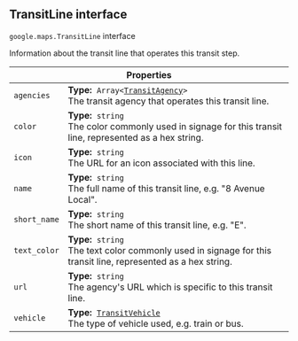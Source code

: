 <h2 id="TransitLine"> TransitLine interface </h2><p>
<code><span itemprop="path">google.maps</span>.<span itemprop="name">TransitLine</span></code>
interface
</p><p>Information about the transit line that operates this transit step.</p><div class="devsite-table-wrapper"><table class="properties responsive" summary="interface TransitLine - Properties">
<thead>
<tr><th colspan="2">Properties</th>
</tr></thead>
<tbody>
<tr id="TransitLine.agencies">
<td><code><span>agencies</span></code></td>
<td><div><strong>Type:</strong>&nbsp; <code>Array&lt;<a href="https://github.com/amenadiel/google-maps-documentation/blob/master/docs/TransitAgency.md">TransitAgency</a>&gt;</code></div>
<div class="desc">The transit agency that operates this transit line.</div></td>
</tr>
<tr id="TransitLine.color">
<td><code><span>color</span></code></td>
<td><div><strong>Type:</strong>&nbsp; <code>string</code></div>
<div class="desc">The color commonly used in signage for this transit line, represented as a hex string.</div></td>
</tr>
<tr id="TransitLine.icon">
<td><code><span>icon</span></code></td>
<td><div><strong>Type:</strong>&nbsp; <code>string</code></div>
<div class="desc">The URL for an icon associated with this line.</div></td>
</tr>
<tr id="TransitLine.name">
<td><code><span>name</span></code></td>
<td><div><strong>Type:</strong>&nbsp; <code>string</code></div>
<div class="desc">The full name of this transit line, e.g. "8 Avenue Local".</div></td>
</tr>
<tr id="TransitLine.short_name">
<td><code><span>short_name</span></code></td>
<td><div><strong>Type:</strong>&nbsp; <code>string</code></div>
<div class="desc">The short name of this transit line, e.g. "E".</div></td>
</tr>
<tr id="TransitLine.text_color">
<td><code><span>text_color</span></code></td>
<td><div><strong>Type:</strong>&nbsp; <code>string</code></div>
<div class="desc">The text color commonly used in signage for this transit line, represented as a hex string.</div></td>
</tr>
<tr id="TransitLine.url">
<td><code><span>url</span></code></td>
<td><div><strong>Type:</strong>&nbsp; <code>string</code></div>
<div class="desc">The agency's URL which is specific to this transit line.</div></td>
</tr>
<tr id="TransitLine.vehicle">
<td><code><span>vehicle</span></code></td>
<td><div><strong>Type:</strong>&nbsp; <code><a href="https://github.com/amenadiel/google-maps-documentation/blob/master/docs/TransitVehicle.md">TransitVehicle</a></code></div>
<div class="desc">The type of vehicle used, e.g. train or bus.</div></td>
</tr>
</tbody>
</table></div>